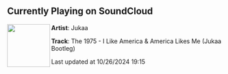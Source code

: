 ## Currently Playing on SoundCloud

[<img align="left" width="100" src="https://i1.sndcdn.com/artworks-mqeKg0iuhiqWA2t9-52N96Q-t500x500.png">](https://soundcloud.com/jukaamusic/i-like-america-america-likes-me-bootleg?in=saxurn/sets/blessed)

**Artist**: Jukaa 

**Track**: The 1975 - I Like America & America Likes Me (Jukaa Bootleg)

Last updated at 10/26/2024 19:15
